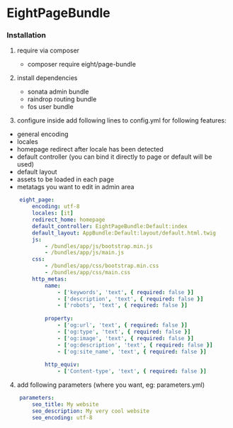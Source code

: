 # EightPageBundle

### Installation

1. require via composer
    - composer require eight/page-bundle


2. install dependencies
    - sonata admin bundle
    - raindrop routing bundle
    - fos user bundle

3. configure
inside  add following lines to config.yml for following features:
  - general encoding
  - locales
  - homepage redirect after locale has been detected
  - default controller (you can bind it directly to page or default will be used)
  - default layout
  - assets to be loaded in each page
  - metatags you want to edit in admin area
        
```yml
    eight_page:
        encoding: utf-8
        locales: [it]
        redirect_home: homepage
        default_controller: EightPageBundle:Default:index
        default_layout: AppBundle:Default:layout/default.html.twig
        js:
            - /bundles/app/js/bootstrap.min.js
            - /bundles/app/js/main.js
        css:
            - /bundles/app/css/bootstrap.min.css
            - /bundles/app/css/main.css
        http_metas:
            name:
                - ['keywords', 'text', { required: false }]
                - ['description', 'text', { required: false }]
                - ['robots', 'text', { required: false }]
    
            property:
                - ['og:url', 'text', { required: false }]
                - ['og:type', 'text', { required: false }]
                - ['og:image', 'text', { required: false }]
                - ['og:description', 'text', { required: false }]
                - ['og:site_name', 'text', { required: false }]
    
            http_equiv:
                - ['Content-type', 'text', { required: false }]
```

4. add following parameters (where you want, eg: parameters.yml)
```yml
    parameters:
        seo_title: My website
        seo_description: My very cool website
        seo_encoding: utf-8
```
